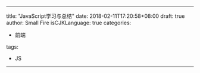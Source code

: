---

title: "JavaScript学习与总结"
date: 2018-02-11T17:20:58+08:00
draft: true
author: Small Fire
isCJKLanguage: true
categories: 

  - 前端

tags: 

  - JS

---